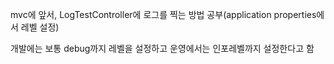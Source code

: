 mvc에 앞서, LogTestController에 로그를 찍는 방법 공부(application properties에서 레벨 설정)

개발에는 보통 debug까지 레벨을 설정하고 운영에서는 인포레벨까지 설정한다고 함 
